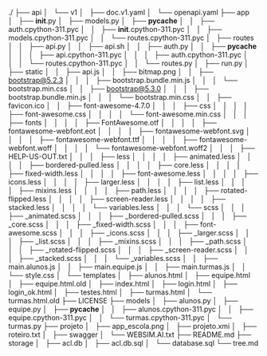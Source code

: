 ./
├── api
│   └── v1
│       ├── doc.v1.yaml
│       └── openapi.yaml
├── app
│   ├── __init__.py
│   ├── models.py
│   ├── __pycache__
│   │   ├── auth.cpython-311.pyc
│   │   ├── __init__.cpython-311.pyc
│   │   ├── models.cpython-311.pyc
│   │   └── routes.cpython-311.pyc
│   ├── routes
│   │   ├── api.py
│   │   ├── api.sh
│   │   ├── auth.py
│   │   ├── __pycache__
│   │   │   ├── api.cpython-311.pyc
│   │   │   ├── auth.cpython-311.pyc
│   │   │   └── routes.cpython-311.pyc
│   │   └── routes.py
│   ├── run.py
│   ├── static
│   │   ├── api.js
│   │   ├── bitmap.png
│   │   ├── bootstrap@5.2.3
│   │   │   ├── bootstrap.bundle.min.js
│   │   │   └── bootstrap.min.css
│   │   ├── bootstrap@5.3.0
│   │   │   ├── bootstrap.bundle.min.js
│   │   │   └── bootstrap.min.css
│   │   ├── favicon.ico
│   │   ├── font-awesome-4.7.0
│   │   │   ├── css
│   │   │   │   ├── font-awesome.css
│   │   │   │   └── font-awesome.min.css
│   │   │   ├── fonts
│   │   │   │   ├── FontAwesome.otf
│   │   │   │   ├── fontawesome-webfont.eot
│   │   │   │   ├── fontawesome-webfont.svg
│   │   │   │   ├── fontawesome-webfont.ttf
│   │   │   │   ├── fontawesome-webfont.woff
│   │   │   │   └── fontawesome-webfont.woff2
│   │   │   ├── HELP-US-OUT.txt
│   │   │   ├── less
│   │   │   │   ├── animated.less
│   │   │   │   ├── bordered-pulled.less
│   │   │   │   ├── core.less
│   │   │   │   ├── fixed-width.less
│   │   │   │   ├── font-awesome.less
│   │   │   │   ├── icons.less
│   │   │   │   ├── larger.less
│   │   │   │   ├── list.less
│   │   │   │   ├── mixins.less
│   │   │   │   ├── path.less
│   │   │   │   ├── rotated-flipped.less
│   │   │   │   ├── screen-reader.less
│   │   │   │   ├── stacked.less
│   │   │   │   └── variables.less
│   │   │   └── scss
│   │   │       ├── _animated.scss
│   │   │       ├── _bordered-pulled.scss
│   │   │       ├── _core.scss
│   │   │       ├── _fixed-width.scss
│   │   │       ├── font-awesome.scss
│   │   │       ├── _icons.scss
│   │   │       ├── _larger.scss
│   │   │       ├── _list.scss
│   │   │       ├── _mixins.scss
│   │   │       ├── _path.scss
│   │   │       ├── _rotated-flipped.scss
│   │   │       ├── _screen-reader.scss
│   │   │       ├── _stacked.scss
│   │   │       └── _variables.scss
│   │   ├── main.alunos.js
│   │   ├── main.equipe.js
│   │   ├── main.turmas.js
│   │   └── style.css
│   └── templates
│       ├── alunos.html
│       ├── equipe.html
│       ├── equipe.html.old
│       ├── index.html
│       ├── login.html
│       ├── login_ok.html
│       ├── testes.html
│       ├── turmas.html
│       └── turmas.html.old
├── LICENSE
├── models
│   ├── alunos.py
│   ├── equipe.py
│   ├── __pycache__
│   │   ├── alunos.cpython-311.pyc
│   │   ├── equipe.cpython-311.pyc
│   │   └── turmas.cpython-311.pyc
│   └── turmas.py
├── projeto
│   ├── app_escola.png
│   ├── projeto.xmi
│   ├── roteiro.txt
│   ├── swagger
│   └── WEBSIM.AI.txt
├── README.md
├── storage
│   ├── acl.db
│   ├── acl.db.sql
│   └── database.sql
└── tree.md


